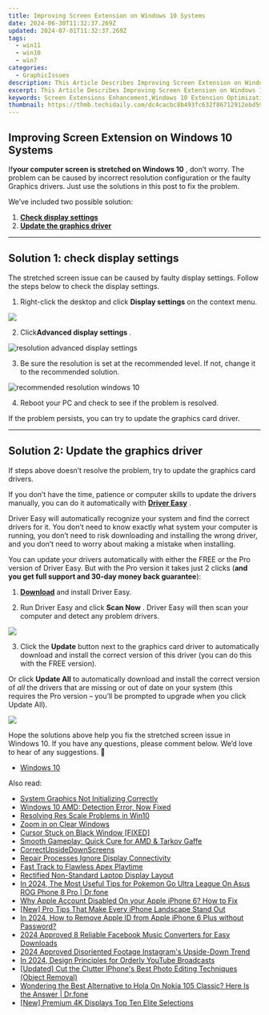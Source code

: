 ```yaml
---
title: Improving Screen Extension on Windows 10 Systems
date: 2024-06-30T11:32:37.269Z
updated: 2024-07-01T11:32:37.269Z
tags:
  - win11
  - win10
  - win7
categories:
  - GraphicIssues
description: This Article Describes Improving Screen Extension on Windows 10 Systems
excerpt: This Article Describes Improving Screen Extension on Windows 10 Systems
keywords: Screen Extensions Enhancement,Windows 10 Extension Optimization,Advanced Windows 10 Screen Tools,Windows 10 Multimedia Extension Upgrades,Improving Windows 10 Productivity Tools,Windows 10 Screen Enhancement Tutorials,Enhanced Windows 10 Extensions Configuration
thumbnail: https://thmb.techidaily.com/dc4cacbc8b493fc632f86712912ebd59bbc9ecbefdaf01df729929788c56ed4e.jpeg
---
```


## Improving Screen Extension on Windows 10 Systems

 If**your computer screen is stretched on Windows 10** , don’t worry. The problem can be caused by incorrect resolution configuration or the faulty Graphics drivers. Just use the solutions in this post to fix the problem.

We’ve included two possible solution:

1. [**Check display settings**](#solution1)
2. [**Update the graphics driver**](#solution3)

---

## **Solution 1: check display settings**

 The stretched screen issue can be caused by faulty display settings. Follow the steps below to check the display settings.

1) Right-click the desktop and click **Display settings**  on the context menu.

![](https://images.drivereasy.com/wp-content/uploads/2017/11/img_5a17c192b55b7.jpg)

 2) Click**Advanced display settings** .

![resolution advanced display settings](https://images.drivereasy.com/wp-content/uploads/2016/08/resolution-advanced-display-settings-600x564.jpg)

 3) Be sure the resolution is set at the recommended level. If not, change it to the recommended solution.

![recommended resolution windows 10](https://images.drivereasy.com/wp-content/uploads/2016/08/recommended-resolution-windows-10-1-600x561.jpg)

4) Reboot your PC and check to see if the problem is resolved.

If the problem persists, you can try to update the graphics card driver.

---

## **Solution 2: Update the graphics driver**

 If steps above doesn’t resolve the problem, try to update the graphics card drivers.

 If you don’t have the time, patience or computer skills to update the drivers manually, you can do it automatically with **[Driver Easy](https://tools.techidaily.com/drivereasy/download/)**  .

 Driver Easy will automatically recognize your system and find the correct drivers for it. You don’t need to know exactly what system your computer is running, you don’t need to risk downloading and installing the wrong driver, and you don’t need to worry about making a mistake when installing.

 You can update your drivers automatically with either the FREE or the Pro version of Driver Easy. But with the Pro version it takes just 2 clicks (**and you get full support and 30-day money back guarantee**):

 1) **[Download](https://tools.techidaily.com/drivereasy/download/)**   and install Driver Easy.

 2) Run Driver Easy and click **Scan Now** . Driver Easy will then scan your computer and detect any problem drivers.

![](https://images.drivereasy.com/wp-content/uploads/2019/08/image-498.png)

 3) Click the **Update** button next to the graphics card driver to automatically download and install the correct version of this driver (you can do this with the FREE version).

 Or click **Update All**  to automatically download and install the correct version of _all_   the drivers that are missing or out of date on your system (this requires the Pro version – you’ll be prompted to upgrade when you click Update All).

![](https://images.drivereasy.com/wp-content/uploads/2019/08/image-499.png)

 Hope the solutions above help you fix the stretched screen issue in Windows 10\. If you have any questions, please comment below. We’d love to hear of any suggestions. 🙂

* [Windows 10](https://tools.techidaily.com/drivereasy/download/)

<ins class="adsbygoogle"
     style="display:block"
     data-ad-format="autorelaxed"
     data-ad-client="ca-pub-7571918770474297"
     data-ad-slot="1223367746"></ins>



<ins class="adsbygoogle"
     style="display:block"
     data-ad-client="ca-pub-7571918770474297"
     data-ad-slot="8358498916"
     data-ad-format="auto"
     data-full-width-responsive="true"></ins>

<span class="atpl-alsoreadstyle">Also read:</span>
<div><ul>
<li><a href="https://graphic-issues.techidaily.com/system-graphics-not-initializing-correctly/"><u>System Graphics Not Initializing Correctly</u></a></li>
<li><a href="https://graphic-issues.techidaily.com/windows-10-amd-detection-error-now-fixed/"><u>Windows 10 AMD: Detection Error, Now Fixed</u></a></li>
<li><a href="https://graphic-issues.techidaily.com/resolving-res-scale-problems-in-win10/"><u>Resolving Res Scale Problems in Win10</u></a></li>
<li><a href="https://graphic-issues.techidaily.com/zoom-in-on-clear-windows/"><u>Zoom in on Clear Windows</u></a></li>
<li><a href="https://graphic-issues.techidaily.com/cursor-stuck-on-black-window-fixed/"><u>Cursor Stuck on Black Window [FIXED]</u></a></li>
<li><a href="https://graphic-issues.techidaily.com/smooth-gameplay-quick-cure-for-amd-and-tarkov-gaffe/"><u>Smooth Gameplay: Quick Cure for AMD & Tarkov Gaffe</u></a></li>
<li><a href="https://graphic-issues.techidaily.com/correctupsidedownscreens/"><u>CorrectUpsideDownScreens</u></a></li>
<li><a href="https://graphic-issues.techidaily.com/repair-processes-ignore-display-connectivity/"><u>Repair Processes Ignore Display Connectivity</u></a></li>
<li><a href="https://graphic-issues.techidaily.com/fast-track-to-flawless-apex-playtime/"><u>Fast Track to Flawless Apex Playtime</u></a></li>
<li><a href="https://graphic-issues.techidaily.com/rectified-non-standard-laptop-display-layout/"><u>Rectified Non-Standard Laptop Display Layout</u></a></li>
<li><a href="https://android-pokemon-go.techidaily.com/in-2024-the-most-useful-tips-for-pokemon-go-ultra-league-on-asus-rog-phone-8-pro-drfone-by-drfone-virtual-android/"><u>In 2024, The Most Useful Tips for Pokemon Go Ultra League On Asus ROG Phone 8 Pro | Dr.fone</u></a></li>
<li><a href="https://apple-account.techidaily.com/why-apple-account-disabled-on-your-apple-iphone-6-how-to-fix-by-drfone-ios/"><u>Why Apple Account Disabled On your Apple iPhone 6? How to Fix</u></a></li>
<li><a href="https://extra-skills.techidaily.com/new-pro-tips-that-make-every-iphone-landscape-stand-out/"><u>[New] Pro Tips That Make Every iPhone Landscape Stand Out</u></a></li>
<li><a href="https://apple-account.techidaily.com/in-2024-how-to-remove-apple-id-from-apple-iphone-6-plus-without-password-by-drfone-ios/"><u>In 2024, How to Remove Apple ID from Apple iPhone 6 Plus without Password?</u></a></li>
<li><a href="https://ai-vdieo-software.techidaily.com/2024-approved-8-reliable-facebook-music-converters-for-easy-downloads/"><u>2024 Approved 8 Reliable Facebook Music Converters for Easy Downloads</u></a></li>
<li><a href="https://fox-hovers.techidaily.com/2024-approved-disoriented-footage-instagrams-upside-down-trend/"><u>2024 Approved  Disoriented Footage  Instagram's Upside-Down Trend</u></a></li>
<li><a href="https://youtube-video-recordings.techidaily.com/in-2024-design-principles-for-orderly-youtube-broadcasts/"><u>In 2024, Design Principles for Orderly YouTube Broadcasts</u></a></li>
<li><a href="https://article-posts.techidaily.com/updated-cut-the-clutter-iphones-best-photo-editing-techniques-object-removal/"><u>[Updated] Cut the Clutter  IPhone's Best Photo Editing Techniques (Object Removal)</u></a></li>
<li><a href="https://fake-location.techidaily.com/wondering-the-best-alternative-to-hola-on-nokia-105-classic-here-is-the-answer-drfone-by-drfone-virtual-android/"><u>Wondering the Best Alternative to Hola On Nokia 105 Classic? Here Is the Answer | Dr.fone</u></a></li>
<li><a href="https://fox-boxes.techidaily.com/new-premium-4k-displays-top-ten-elite-selections/"><u>[New] Premium 4K Displays  Top Ten Elite Selections</u></a></li>
</ul></div>
